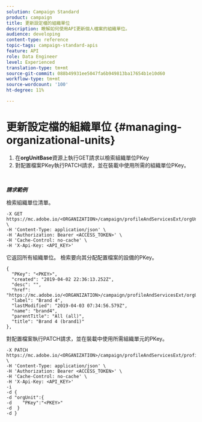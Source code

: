 ```yaml
---
solution: Campaign Standard
product: campaign
title: 更新設定檔的組織單位
description: 瞭解如何使用API更新個人檔案的組織單位。
audience: developing
content-type: reference
topic-tags: campaign-standard-apis
feature: API
role: Data Engineer
level: Experienced
translation-type: tm+mt
source-git-commit: 088b49931ee5047fa6b949813ba17654b1e10d60
workflow-type: tm+mt
source-wordcount: '100'
ht-degree: 11%

---
```



# 更新設定檔的組織單位 {#managing-organizational-units}

1. 在&#x200B;**orgUnitBase**&#x200B;資源上執行GET請求以檢索組織單位PKey
1. 對配置檔案PKey執行PATCH請求，並在裝載中使用所需的組織單位PKey。

<br/>

***請求範例***

檢索組織單位清單。

```
-X GET https://mc.adobe.io/<ORGANIZATION>/campaign/profileAndServicesExt/orgUnitBase/ \
-H 'Content-Type: application/json' \
-H 'Authorization: Bearer <ACCESS_TOKEN>' \
-H 'Cache-Control: no-cache' \
-H 'X-Api-Key: <API_KEY>'
```

它返回所有組織單位。 檢索要向其分配配置檔案的設備的PKey。

```
{
  "PKey": "<PKEY>",
  "created": "2019-04-02 22:36:13.252Z",
  "desc": "",
  "href": "https://mc.adobe.io/<ORGANIZATION>/campaign/profileAndServicesExt/orgUnitBase/<PKEY>",
  "label": "Brand 4",
  "lastModified": "2019-04-03 07:34:56.579Z",
  "name": "brand4",
  "parentTitle": "All (all)",
  "title": "Brand 4 (brand1)"
},
```

對配置檔案執行PATCH請求，並在裝載中使用所需組織單元的PKey。

```
-X PATCH https://mc.adobe.io/<ORGANIZATION>/campaign/profileAndServicesExt/profile/<PKEY> \
-H 'Content-Type: application/json' \
-H 'Authorization: Bearer <ACCESS_TOKEN>' \
-H 'Cache-Control: no-cache' \
-H 'X-Api-Key: <API_KEY>'
-i
-d {
-d "orgUnit":{
-d    "PKey":"<PKEY>"
-d  }
-d }
```

<!-- + réponse -->
